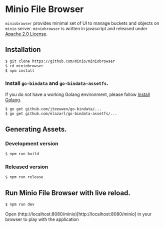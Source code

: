 # Minio File Browser

``miniobrowser`` provides minimal set of UI to manage buckets and objects on ``minio`` server. ``miniobrowser`` is written in javascript and released under [Apache 2.0 License](./LICENSE).

## Installation

```sh
$ git clone https://github.com/minio/miniobrowser
$ cd miniobrowser
$ npm install
```

### Install `go-bindata` and `go-bindata-assetfs`.

If you do not have a working Golang environment, please follow [Install Golang](./INSTALLGO.md).

```sh
$ go get github.com/jteeuwen/go-bindata/...
$ go get github.com/elazarl/go-bindata-assetfs/...
```

## Generating Assets.

### Development version

```sh
$ npm run build
```

### Released version

```sh
$ npm run release
```

## Run Minio File Browser with live reload.

```sh
$ npm run dev
```

Open (http://localhost:8080/minio)[http://localhost:8080/minio] in your browser to play with the application

